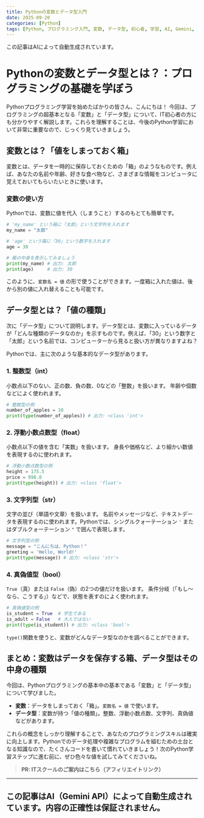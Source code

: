 ```yaml
---
title: Pythonの変数とデータ型入門
date: 2025-09-20
categories: [Python]
tags: [Python, プログラミング入門, 変数, データ型, 初心者, 学習, AI, Gemini, 自動生成]
---
```


この記事はAIによって自動生成されています。

# Pythonの変数とデータ型とは？：プログラミングの基礎を学ぼう

Pythonプログラミング学習を始めたばかりの皆さん、こんにちは！
今回は、プログラミングの超基本となる「変数」と「データ型」について、IT初心者の方にも分かりやすく解説します。これらを理解することは、今後のPython学習において非常に重要なので、じっくり見ていきましょう。

## 変数とは？「値をしまっておく箱」

変数とは、データを一時的に保存しておくための「箱」のようなものです。例えば、あなたの名前や年齢、好きな食べ物など、さまざまな情報をコンピュータに覚えておいてもらいたいときに使います。

### 変数の使い方

Pythonでは、変数に値を代入（しまうこと）するのもとても簡単です。

```python
# 'my_name' という箱に「太郎」という文字列を入れます
my_name = "太郎"

# 'age' という箱に「30」という数字を入れます
age = 30

# 箱の中身を表示してみましょう
print(my_name) # 出力: 太郎
print(age)     # 出力: 30
```

このように、`変数名 = 値` の形で使うことができます。一度箱に入れた値は、後から別の値に入れ替えることも可能です。

## データ型とは？「値の種類」

次に「データ型」について説明します。データ型とは、変数に入っているデータが「どんな種類のデータなのか」を示すものです。例えば、「30」という数字と「太郎」という名前では、コンピューターから見ると扱い方が異なりますよね？

Pythonでは、主に次のような基本的なデータ型があります。

### 1. 整数型（int）

小数点以下のない、正の数、負の数、0などの「整数」を扱います。
年齢や個数などによく使われます。

```python
# 整数型の例
number_of_apples = 10
print(type(number_of_apples)) # 出力: <class 'int'>
```

### 2. 浮動小数点数型（float）

小数点以下の値を含む「実数」を扱います。
身長や価格など、より細かい数値を表現するのに使われます。

```python
# 浮動小数点数型の例
height = 175.5
price = 998.0
print(type(height)) # 出力: <class 'float'>
```

### 3. 文字列型（str）

文字の並び（単語や文章）を扱います。
名前やメッセージなど、テキストデータを表現するのに使われます。Pythonでは、シングルクォーテーション `'` またはダブルクォーテーション `"` で囲んで表現します。

```python
# 文字列型の例
message = "こんにちは、Python！"
greeting = 'Hello, World!'
print(type(message)) # 出力: <class 'str'>
```

### 4. 真偽値型（bool）

`True`（真）または `False`（偽）の2つの値だけを扱います。
条件分岐（「もし～なら、こうする」）などで、状態を表すのによく使われます。

```python
# 真偽値型の例
is_student = True  # 学生である
is_adult = False   # 大人ではない
print(type(is_student)) # 出力: <class 'bool'>
```

`type()`関数を使うと、変数がどんなデータ型なのかを調べることができます。

## まとめ：変数はデータを保存する箱、データ型はその中身の種類

今回は、Pythonプログラミングの基本中の基本である「変数」と「データ型」について学びました。

*   **変数**：データをしまっておく「箱」。`変数名 = 値` で使います。
*   **データ型**：変数が持つ「値の種類」。整数、浮動小数点数、文字列、真偽値などがあります。

これらの概念をしっかり理解することで、あなたのプログラミングスキルは確実に向上します。Pythonでのデータ処理や複雑なプログラムを組むための土台となる知識なので、たくさんコードを書いて慣れていきましょう！次のPython学習ステップに進む前に、ぜひ色々な値を試してみてくださいね。
> **PR: ITスクールのご案内はこちら（アフィリエイトリンク）**

---
この記事はAI（Gemini API）によって自動生成されています。内容の正確性は保証されません。
---
